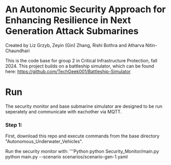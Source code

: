 # An Autonomic Security Approach for Enhancing Resilience in Next Generation Attack Submarines
Created by Liz Grzyb, Zeyin (Gin) Zhang, Rishi Bothra and Atharva Nitin-Chaundhari

This is the code base for group 2 in Critical Infrastructure Protection, fall 2024.
This project builds on a battleship simulator, which can be found here:
https://github.com/TechGeek001/Battleship-Simulator

# Run
The security monitor and base submarine simulator are designed to be run seperately and communicate with eachother via MQTT.
### Step 1:
First, download this repo and execute commands from the base directory "Autonomous_Underwater_Vehicles".

Run the security monitor with:
'''Python
python Security_Monitor/main.py
python main.py --scenario scenarios/scenario-gen-1.yaml
